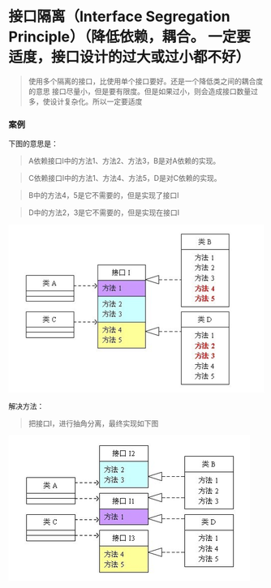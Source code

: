 接口隔离（Interface Segregation Principle）（降低依赖，耦合。 一定要适度，接口设计的过大或过小都不好）
===================================================================
> 使用多个隔离的接口，比使用单个接口要好。还是一个降低类之间的耦合度的意思
接口尽量小，但是要有限度。但是如果过小，则会造成接口数量过多，使设计复杂化。所以一定要适度

### 案例
下图的意思是：
> A依赖接口I中的方法1、方法2、方法3，B是对A依赖的实现。

> C依赖接口I中的方法1、方法4、方法5，D是对C依赖的实现。

> B中的方法4，5是它不需要的，但是实现了接口I

> D中的方法2，3是它不需要的，但是实现在接口I

![alt text](images/1.jpg '')


解决方法：
> 把接口I，进行抽角分离，最终实现如下图

![alt text](images/2.jpg '')
